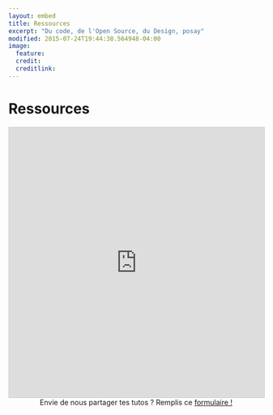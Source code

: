 ```yaml
---
layout: embed
title: Ressources
excerpt: "Du code, de l'Open Source, du Design, posay"
modified: 2015-07-24T19:44:38.564948-04:00
image:
  feature:
  credit:
  creditlink:
---
```




<!--

{% for project in site.data.projects %}

###    [{{project.name}}]({{ project.url }})
![{{ project.name }}]({{ site.url }}/images/{{ project.avatar }})

_{{project.description}}_


{% endfor %}


-->

 <h1 class="entry-title">Ressources</h1>

<iframe class="airtable-embed" src="https://airtable.com/embed/shrmotHpDkEfE5Sz5?backgroundColor=blue&viewControls=on" frameborder="0" onmousewheel="" width="100%" height="533" style="background: transparent; border: 1px solid #ccc;"></iframe>

<div style="text-align:center">Envie de nous partager tes tutos ? Remplis ce <a href="https://airtable.com/shrfzMTxgMdqOPvsI">formulaire !</a></div>
